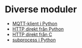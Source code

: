 # Diverse moduler

- [MQTT-klient i Python](mqtt-py.md)
- [HTTP direkt från Python](http-py.md)
- [HTTP direkt från C](http-C.md)
- [subprocess i Python](subproc.md)
